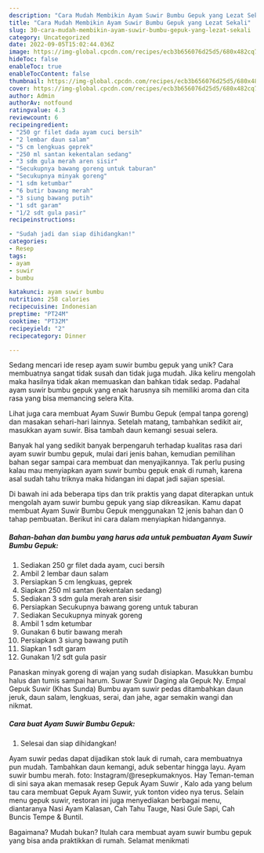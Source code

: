 ```yaml
---
description: "Cara Mudah Membikin Ayam Suwir Bumbu Gepuk yang Lezat Sekali"
title: "Cara Mudah Membikin Ayam Suwir Bumbu Gepuk yang Lezat Sekali"
slug: 30-cara-mudah-membikin-ayam-suwir-bumbu-gepuk-yang-lezat-sekali
category: Uncategorized
date: 2022-09-05T15:02:44.036Z
image: https://img-global.cpcdn.com/recipes/ecb3b656076d25d5/680x482cq70/ayam-suwir-bumbu-gepuk-foto-resep-utama.jpg
hideToc: false
enableToc: true
enableTocContent: false
thumbnail: https://img-global.cpcdn.com/recipes/ecb3b656076d25d5/680x482cq70/ayam-suwir-bumbu-gepuk-foto-resep-utama.jpg
cover: https://img-global.cpcdn.com/recipes/ecb3b656076d25d5/680x482cq70/ayam-suwir-bumbu-gepuk-foto-resep-utama.jpg
author: Admin
authorAv: notfound
ratingvalue: 4.3
reviewcount: 6
recipeingredient:
- "250 gr filet dada ayam cuci bersih"
- "2 lembar daun salam"
- "5 cm lengkuas geprek"
- "250 ml santan kekentalan sedang"
- "3 sdm gula merah aren sisir"
- "Secukupnya bawang goreng untuk taburan"
- "Secukupnya minyak goreng"
- "1 sdm ketumbar"
- "6 butir bawang merah"
- "3 siung bawang putih"
- "1 sdt garam"
- "1/2 sdt gula pasir"
recipeinstructions:

- "Sudah jadi dan siap dihidangkan!"
categories:
- Resep
tags:
- ayam
- suwir
- bumbu

katakunci: ayam suwir bumbu 
nutrition: 258 calories
recipecuisine: Indonesian
preptime: "PT24M"
cooktime: "PT32M"
recipeyield: "2"
recipecategory: Dinner

---
```





Sedang mencari ide resep ayam suwir bumbu gepuk yang unik? Cara membuatnya sangat tidak susah dan tidak juga mudah. Jika keliru mengolah maka hasilnya tidak akan memuaskan dan bahkan tidak sedap. Padahal ayam suwir bumbu gepuk yang enak harusnya sih memiliki aroma dan cita rasa yang bisa memancing selera Kita.





Lihat juga cara membuat Ayam Suwir Bumbu Gepuk (empal tanpa goreng) dan masakan sehari-hari lainnya. Setelah matang, tambahkan sedikit air, masukkan ayam suwir. Bisa tambah daun kemangi sesuai selera.

Banyak hal yang sedikit banyak berpengaruh terhadap kualitas rasa dari ayam suwir bumbu gepuk, mulai dari jenis bahan, kemudian pemilihan bahan segar sampai cara membuat dan menyajikannya. Tak perlu pusing kalau mau menyiapkan ayam suwir bumbu gepuk enak di rumah, karena asal sudah tahu triknya maka hidangan ini dapat jadi sajian spesial.






Di bawah ini ada beberapa tips dan trik praktis yang dapat diterapkan untuk mengolah ayam suwir bumbu gepuk yang siap dikreasikan. Kamu dapat membuat Ayam Suwir Bumbu Gepuk menggunakan 12 jenis bahan dan 0 tahap pembuatan. Berikut ini cara dalam menyiapkan hidangannya.

<!--inarticleads1-->

##### Bahan-bahan dan bumbu yang harus ada untuk pembuatan Ayam Suwir Bumbu Gepuk:

1. Sediakan 250 gr filet dada ayam, cuci bersih
1. Ambil 2 lembar daun salam
1. Persiapkan 5 cm lengkuas, geprek
1. Siapkan 250 ml santan (kekentalan sedang)
1. Sediakan 3 sdm gula merah aren sisir
1. Persiapkan Secukupnya bawang goreng untuk taburan
1. Sediakan Secukupnya minyak goreng
1. Ambil 1 sdm ketumbar
1. Gunakan 6 butir bawang merah
1. Persiapkan 3 siung bawang putih
1. Siapkan 1 sdt garam
1. Gunakan 1/2 sdt gula pasir


Panaskan minyak goreng di wajan yang sudah disiapkan. Masukkan bumbu halus dan tumis sampai harum. Suwar Suwir Daging ala Gepuk Ny. Empal Gepuk Suwir (Khas Sunda) Bumbu ayam suwir pedas ditambahkan daun jeruk, daun salam, lengkuas, serai, dan jahe, agar semakin wangi dan nikmat. 

<!--inarticleads2-->

##### Cara buat Ayam Suwir Bumbu Gepuk:


1. Selesai dan siap dihidangkan!

Ayam suwir pedas dapat dijadikan stok lauk di rumah, cara membuatnya pun mudah. Tambahkan daun kemangi, aduk sebentar hingga layu. Ayam suwir bumbu merah. foto: Instagram/@resepkumaknyos. Hay Teman-teman di sini saya akan memasak resep Gepuk Ayam Suwir , Kalo ada yang belum tau cara membuat Gepuk Ayam Suwir, yuk tonton video nya terus. Selain menu gepuk suwir, restoran ini juga menyediakan berbagai menu, diantaranya Nasi Ayam Kalasan, Cah Tahu Tauge, Nasi Gule Sapi, Cah Buncis Tempe &amp; Buntil. 

Bagaimana? Mudah bukan? Itulah cara membuat ayam suwir bumbu gepuk yang bisa anda praktikkan di rumah. Selamat menikmati
